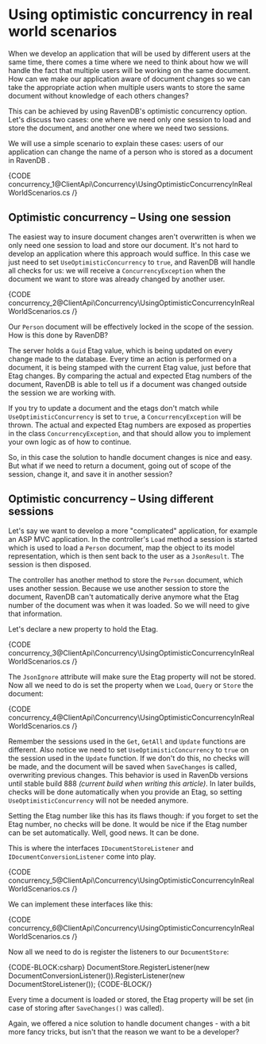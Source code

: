 # Using optimistic concurrency in real world scenarios

When we develop an application that will be used by different users at the same time, there comes a time where we need to think about how we will handle the fact that multiple users will be working on the same document. How can we make our application aware of document changes so we can take the appropriate action when multiple users wants to store the same document without knowledge of each others changes?

This can be achieved by using RavenDB's optimistic concurrency option. Let's discuss two cases: one where we need only one session to load and store the document, and another one where we need two sessions.

We will use a simple scenario to explain these cases: users of our application can change the name of a person who is stored as a document in RavenDB .

{CODE concurrency_1@ClientApi\Concurrency\UsingOptimisticConcurrencyInRealWorldScenarios.cs /}

## Optimistic concurrency – Using one session ##

The easiest way to insure document changes aren't overwritten is when we only need one session to load and store our document. It's not hard to develop an application where this approach would suffice. In this case we just need to set `UseOptimisticConcurrency` to `true`, and RavenDB will handle all checks for us: we will receive a `ConcurrencyException` when the document we want to store was already changed by another user.

{CODE concurrency_2@ClientApi\Concurrency\UsingOptimisticConcurrencyInRealWorldScenarios.cs /}

Our `Person` document will be effectively locked in the scope of the session. How is this done by RavenDB?

The server holds a `Guid` Etag value, which is being updated on every change made to the database. Every time an action is performed on a document, it is being stamped with the current Etag value, just before that Etag changes. By comparing the actual and expected Etag numbers of the document, RavenDB is able to tell us if a document was changed outside the session we are working with.

If you try to update a document and the etags don't match while `UseOptimisticConcurrency` is set to `true`, a `ConcurrencyException` will be thrown. The actual and expected Etag numbers are exposed as properties in the class `ConcurrencyException`, and that should allow you to implement your own logic as of how to continue.

So, in this case the solution to handle document changes is nice and easy. But what if we need to return a document, going out of scope of the session, change it, and save it in another session?

## Optimistic concurrency – Using different sessions ##

Let's say we want to develop a more "complicated" application, for example an ASP MVC application. In the controller's `Load` method a session is started which is used to load a `Person` document, map the object to its model representation, which is then sent back to the user as a `JsonResult`. The session is then disposed.

The controller has another method to store the `Person` document, which uses another session. Because we use another session to store the document, RavenDB can't automatically derive anymore what the Etag number of the document was when it was loaded. So we will need to give that information.

Let's declare a new property to hold the Etag.

{CODE concurrency_3@ClientApi\Concurrency\UsingOptimisticConcurrencyInRealWorldScenarios.cs /}

The `JsonIgnore` attribute will make sure the Etag property will not be stored. Now all we need to do is set the property when we `Load`, `Query` or `Store` the document:

{CODE concurrency_4@ClientApi\Concurrency\UsingOptimisticConcurrencyInRealWorldScenarios.cs /}

Remember the sessions used in the `Get`, `GetAll` and `Update` functions are different. Also notice we need to set `UseOptimisticConcurrency` to `true` on the session used in the `Update` function. If we don't do this, no checks will be made, and the document will be saved when `SaveChanges` is called, overwriting previous changes. This behavior is used in RavenDb versions until stable build 888 *(current build when writing this article)*. In later builds, checks will be done automatically when you provide an Etag, so setting `UseOptimisticConcurrency` will not be needed anymore.

Setting the Etag number like this has its flaws though: if you forget to set the Etag number, no checks will be done. It would be nice if the Etag number can be set automatically. Well, good news. It can be done.

This is where the interfaces `IDocumentStoreListener` and `IDocumentConversionListener` come into play.

{CODE concurrency_5@ClientApi\Concurrency\UsingOptimisticConcurrencyInRealWorldScenarios.cs /}

We can implement these interfaces like this:

{CODE concurrency_6@ClientApi\Concurrency\UsingOptimisticConcurrencyInRealWorldScenarios.cs /}

Now all we need to do is register the listeners to our `DocumentStore`:

{CODE-BLOCK:csharp}
DocumentStore.RegisterListener(new DocumentConversionListener()).RegisterListener(new DocumentStoreListener());
{CODE-BLOCK/}    

Every time a document is loaded or stored, the Etag property will be set (in case of storing after `SaveChanges()` was called).

Again, we offered a nice solution to handle document changes - with a bit more fancy tricks, but isn't that the reason we want to be a developer?

